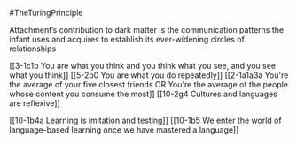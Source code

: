 #TheTuringPrinciple 

Attachment’s contribution to dark matter is the communication patterns the infant uses and acquires to establish its ever-widening circles of relationships

[[3-1c1b You are what you think and you think what you see, and you see what you think]]
[[5-2b0 You are what you do repeatedly]]
[[2-1a1a3a You're the average of your five closest friends OR You're the average of the people whose content you consume the most]]
[[10-2g4 Cultures and languages are reflexive]]

[[10-1b4a Learning is imitation and testing]]
[[10-1b5 We enter the world of language-based learning once we have mastered a language]]
